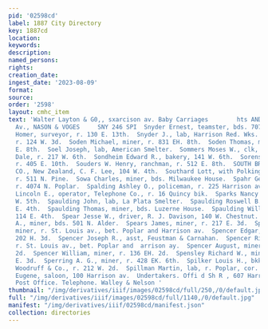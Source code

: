 ```yaml
---
pid: '02598cd'
label: 1887 City Directory
key: 1887cd
location: 
keywords: 
description: 
named_persons: 
rights: 
creation_date: 
ingest_date: '2023-08-09'
format: 
source: 
order: '2598'
layout: cmhc_item
text: 'Walter Layton & G0,, sxarcison av. Baby Carriages        hts AND _— 4lb2 Harrison
  Av., NASON & VOGES     SNY 246 SPI  Snyder Ernest, teamster, bds. 707 W. Chestnut.  Snyder
  Homer, surveyor, r. 130 E. 13th.  Snyder J., lab, Harrison Red. Wks.  Snyder William,
  r. 124 W. 3d.  Soden Michael, miner, r. 831 EH. 8th.  Soden Thomas, miner, r. 831
  E. 8th.  Soel Joseph, lab, American Smelter.  Sommers Moses W., clk, Schultze &
  Dale, r. 217 W. 6th.  Sondheim Edward R., bakery, 141 W. 6th.  Sorenson Hans, miner,
  r. 405 E. 10th.  Souders W. Henry, ranchman, r. 512 E. 8th.  SOUTH BRITISH INSURANCE
  CO., New Zealand, C. F. Lee, 104 W. 4th.  Southard Lott, with Polkinghorn & Co.,
  r. 511 N. Pine.  Sowa Charles, miner, bds. Milwaukee House.  Spahr George B., engineer,
  r. 4074 N. Poplar.  Spalding Ashley O., policeman, r. 225 Harrison av.  Spangler
  Lincoln E., operator, Telephone Co., r. 16 Quincy bik.  Sparks Nancy Mrs., r. 212
  W. 5th.  Spaulding John, lab, La Plata Smelter.  Spaulding Roswell B., livery, 114
  E. 4th.  Spaulding Thomas, miner, bds. Luzerne House.  Spaulding William W., r.
  114 E. 4th.  Spear Jesse W., driver, R. J. Davison, 140 W. Chestnut.  Spearing George
  A., miner, bds. 501 N. Alder.  Spears James, miner, r. 217 E. 3d.  Spencer Charles,
  miner, r. St. Louis av., bet. Poplar and Harrison av.  Spencer Edgar, miner, bds.
  202 H. 3d.  Spencer Joseph R., asst, Feustman & Carnahan.  Spencer Richard, freighter,
  r. St. Louis av., bet. Poplar and  arrison ay.  Spencer August, miner, r. 136 E.
  2d.  Spencer William, miner, r. 136 EH. 2d.  Spensley Richard W., miner, r. 507
  E. 3d.  Sperring A. G., miner, r. 428 EK. 6th.  Spilker Louis H., bkkpr, W. P..
  Woodruff & Co., r. 212 W. 2d.  Spillman Martin, lab, r. Poplar, cor. 18th.  Spinner
  Eugene, saloon, 100 Harrison av.  Undertakers. Offi d Sh R , 607 Harrison “AV, opp.
  Post Office. Telephone. Walley & Nelson '
thumbnail: "/img/derivatives/iiif/images/02598cd/full/250,/0/default.jpg"
full: "/img/derivatives/iiif/images/02598cd/full/1140,/0/default.jpg"
manifest: "/img/derivatives/iiif/02598cd/manifest.json"
collection: directories
---
```


